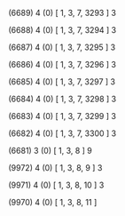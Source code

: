 (6689) 4 (0) [ 1, 3, 7, 3293 ] 3 


(6688) 4 (0) [ 1, 3, 7, 3294 ] 3 


(6687) 4 (0) [ 1, 3, 7, 3295 ] 3 


(6686) 4 (0) [ 1, 3, 7, 3296 ] 3 


(6685) 4 (0) [ 1, 3, 7, 3297 ] 3 


(6684) 4 (0) [ 1, 3, 7, 3298 ] 3 


(6683) 4 (0) [ 1, 3, 7, 3299 ] 3 


(6682) 4 (0) [ 1, 3, 7, 3300 ] 3 


(6681) 3 (0) [ 1, 3, 8 ] 9 


(9972) 4 (0) [ 1, 3, 8, 9 ] 3 


(9971) 4 (0) [ 1, 3, 8, 10 ] 3 


(9970) 4 (0) [ 1, 3, 8, 11 ]  

